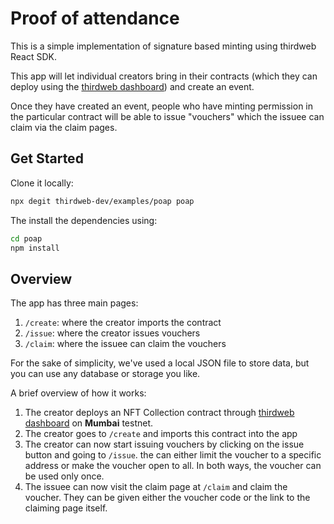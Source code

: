# Proof of attendance

This is a simple implementation of signature based minting using thirdweb React SDK.

This app will let individual creators bring in their contracts (which they can deploy using the [thirdweb dashboard](https://thirdweb.com)) and create an event.

Once they have created an event, people who have minting permission in the particular contract will be able to issue "vouchers" which the issuee can claim via the claim pages.

## Get Started

Clone it locally:

```bash
npx degit thirdweb-dev/examples/poap poap
```

The install the dependencies using:

```bash
cd poap
npm install
```

## Overview

The app has three main pages:

1. `/create`: where the creator imports the contract
2. `/issue`: where the creator issues vouchers
3. `/claim`: where the issuee can claim the vouchers

For the sake of simplicity, we've used a local JSON file to store data, but you can use any database or storage you like.

A brief overview of how it works:

1. The creator deploys an NFT Collection contract through [thirdweb dashboard](https://thirdweb.com) on **Mumbai** testnet.
2. The creator goes to `/create` and imports this contract into the app
3. The creator can now start issuing vouchers by clicking on the issue button and going to `/issue`. the can either limit the voucher to a specific address or make the voucher open to all. In both ways, the voucher can be used only once.
4. The issuee can now visit the claim page at `/claim` and claim the voucher. They can be given either the voucher code or the link to the claiming page itself.
